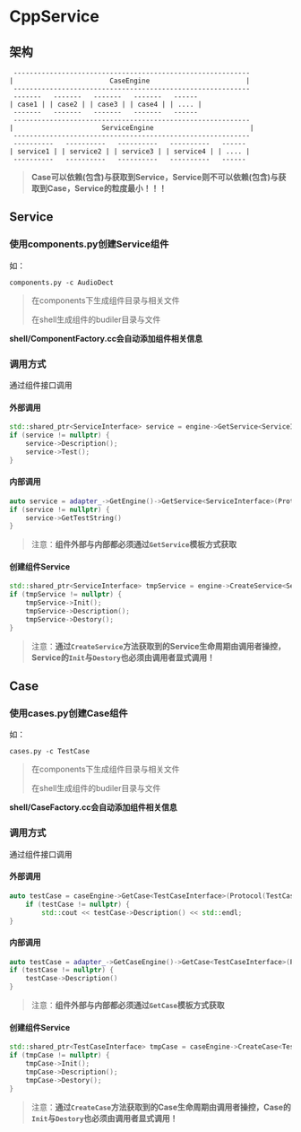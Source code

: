 
# CppService

## 架构

```
 -----------------------------------------------------------
|                        CaseEngine                        |
 -----------------------------------------------------------
 -------   -------   -------   -------   ------
| case1 | | case2 | | case3 | | case4 | | .... |
 -------   -------   -------   -------   ------
 -----------------------------------------------------------
|                      ServiceEngine                        |
 -----------------------------------------------------------
 ----------   ----------   ----------   ----------   ------
| service1 | | service2 | | service3 | | service4 | | .... |
 ----------   ----------   ----------   ----------   ------
```

> **Case可以依赖(包含)与获取到Service，Service则不可以依赖(包含)与获取到Case，Service的粒度最小！！！**

## Service

### 使用components.py创建Service组件

如：

```
components.py -c AudioDect
```

> 在components下生成组件目录与相关文件
> 
> 在shell生成组件的budiler目录与文件

**shell/ComponentFactory.cc会自动添加组件相关信息**

### 调用方式

通过组件接口调用

#### 外部调用

```cpp
std::shared_ptr<ServiceInterface> service = engine->GetService<ServiceInterface>(Protocol(ServiceInterface));
if (service != nullptr) {
    service->Description();
    service->Test();
}
```

#### 内部调用

```cpp
auto service = adapter_->GetEngine()->GetService<ServiceInterface>(Protocol(ServiceInterface));
if (service != nullptr) {
    service->GetTestString()
}
```

> 注意：**组件外部与内部都必须通过`GetService`模板方式获取**

#### 创建组件Service

```cpp
std::shared_ptr<ServiceInterface> tmpService = engine->CreateService<ServiceInterface>(Protocol(ServiceInterface));
if (tmpService != nullptr) {
    tmpService->Init();
    tmpService->Description();
    tmpService->Destory();
}
```

> 注意：**通过`CreateService`方法获取到的Service生命周期由调用者操控，Service的`Init`与`Destory`也必须由调用者显式调用！**

## Case

### 使用cases.py创建Case组件

如：

```
cases.py -c TestCase
```

> 在components下生成组件目录与相关文件
> 
> 在shell生成组件的budiler目录与文件

**shell/CaseFactory.cc会自动添加组件相关信息**

### 调用方式

通过组件接口调用

#### 外部调用

```cpp
auto testCase = caseEngine->GetCase<TestCaseInterface>(Protocol(TestCaseInterface));
    if (testCase != nullptr) {
        std::cout << testCase->Description() << std::endl;
}
```

#### 内部调用

```cpp
auto testCase = adapter_->GetCaseEngine()->GetCase<TestCaseInterface>(Protocol(TestCaseInterface));
if (testCase != nullptr) {
    testCase->Description()
}
```

> 注意：**组件外部与内部都必须通过`GetCase`模板方式获取**

#### 创建组件Service

```cpp
std::shared_ptr<TestCaseInterface> tmpCase = caseEngine->CreateCase<TestCaseInterface>(Protocol(TestCaseInterface));
if (tmpCase != nullptr) {
    tmpCase->Init();
    tmpCase->Description();
    tmpCase->Destory();
}
```

> 注意：**通过`CreateCase`方法获取到的Case生命周期由调用者操控，Case的`Init`与`Destory`也必须由调用者显式调用！**